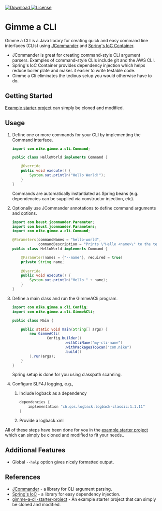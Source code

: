 [ ![Download](https://api.bintray.com/packages/nike/maven/gimme-a-cli/images/download.svg) ](https://bintray.com/nike/maven/gimme-a-cli/_latestVersion)
[![License](https://img.shields.io/badge/License-Apache%202.0-blue.svg)](https://opensource.org/licenses/Apache-2.0)

# Gimme a CLI

Gimme a CLI is a Java library for creating quick and easy command line interfaces (CLIs) using [JCommander](http://jcommander.org/) and 
[Spring's IoC Container](https://docs.spring.io/spring/docs/current/spring-framework-reference/core.html#spring-core).

- JCommander is great for creating command-style CLI argument parsers. Examples of command-style CLIs include git and the AWS CLI.
- Spring's IoC Container provides dependency injection which helps reduce boiler plate and makes it easier to write testable code.
- Gimme a Cli eliminates the tedious setup you would otherwise have to do.

## Getting Started

[Example starter project](https://github.com/Nike-Inc/gimme-a-cli-starter-project) can simply be cloned and modified.

## Usage

1. Define one or more commands for your CLI by implementing the Command interface.
    ```java
    import com.nike.gimme.a.cli.Command;
    
    public class HelloWorld implements Command {
    
        @Override
        public void execute() {
            System.out.println("Hello World!");
        }
    }
    ```
    Commands are automatically instantiated as Spring beans (e.g. dependencies can be supplied via constructor injection, etc).
2. Optionally use JCommander annotations to define command arguments and options.
    ```java
    import com.beust.jcommander.Parameter;
    import com.beust.jcommander.Parameters;
    import com.nike.gimme.a.cli.Command;
    
    @Parameters(commandNames = "hello-world",
                commandDescription = "Prints \"Hello <name>\" to the terminal")
    public class HelloWorld implements Command {
    
        @Parameter(names = {"--name"}, required = true)
        private String name;
        
        @Override
        public void execute() {
            System.out.println("Hello " + name);
        }
    }
    ```

3. Define a main class and run the GimmeACli program.
    ```java
    import com.nike.gimme.a.cli.Config;
    import com.nike.gimme.a.cli.GimmeACli;
    
    public class Main {
    
        public static void main(String[] args) {
            new GimmeACli(
                    Config.builder()
                            .withCliName("my-cli-name")
                            .withPackagesToScan("com.nike")
                            .build()
            ).run(args);
        }
    }
    ```
    Spring setup is done for you using classpath scanning.
4. Configure SLF4J logging, e.g.,
     1. Include logback as a dependency
        ``` groovy
        dependencies {
            implementation "ch.qos.logback:logback-classic:1.1.11"
        }
        ```
     2. Provide a logback.xml

All of these steps have been done for you in the 
[example starter project](https://github.com/Nike-Inc/gimme-a-cli-starter-project) which can simply be cloned and
modified to fit your needs..

## Additional Features

- Global `--help` option gives nicely formatted output.

## References

- [JCommander](http://jcommander.org/) - a library for CLI argument parsing.
- [Spring's IoC](https://docs.spring.io/spring/docs/current/spring-framework-reference/core.html#spring-core) - a library for easy dependency injection.
- [gimme-a-cli-starter-project](https://github.com/Nike-Inc/gimme-a-cli-starter-project) - An example starter project that can simply be cloned and modified.
